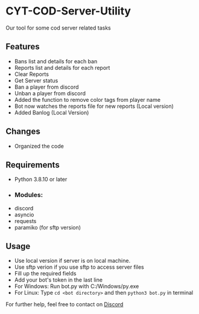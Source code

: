 # CYT-COD-Server-Utility
Our tool for some cod server related tasks

## Features
- Bans list and details for each ban
- Reports list and details for each report
- Clear Reports
- Get Server status
- Ban a player from discord
- Unban a player from discord
- Added the function to remove color tags from player name
- Bot now watches the reports file for new reports (Local version)
- Added Banlog (Local Version)

## Changes
- Organized the code

## Requirements
- Python 3.8.10 or later
- ### Modules:
- discord
- asyncio
- requests
- paramiko (for sftp version)
## Usage
- Use local version if server is on local machine.
- Use sftp verion if you use sftp to access server files
- Fill up the required fields
- Add your bot's token in the last line
- For Windows:
Run bot.py with C:/Windows/py.exe
- For Linux:
Type `cd <bot directory>` and then `python3 bot.py` in terminal

For further help, feel free to contact on <a href="https://discord.com/users/932181218936651827">Discord</a>
